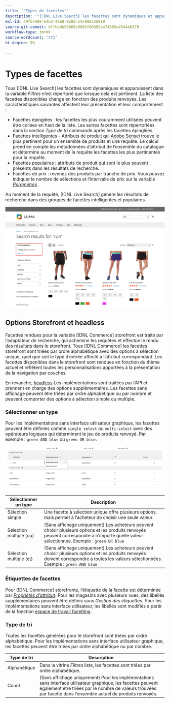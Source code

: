 ```yaml
---
title: '"Types de facettes"'
description: '"[!DNL Live Search] les facettes sont dynamiques et apparaissent dans la liste Filtres lorsque cela est pertinent."'
exl-id: 49fb7609-64b3-4ae8-928d-54c99032d919
source-git-commit: bffbede99865e9085f60392e474065a454446370
workflow-type: tm+mt
source-wordcount: '471'
ht-degree: 0%

---
```


# Types de facettes

Tous [!DNL Live Search] les facettes sont dynamiques et apparaissent dans la variable *Filtres* n’est répertorié que lorsque cela est pertinent. La liste des facettes disponibles change en fonction des produits renvoyés. Les caractéristiques suivantes affectent leur présentation et leur comportement :

* Facettes épinglées : les facettes les plus couramment utilisées peuvent être collées en haut de la liste. Les autres facettes sont répertoriées dans la section *Type de tri* commande après les facettes épinglées.
* Facettes intelligentes - Attributs de produit qui [Adobe Sensei](https://www.adobe.com/sensei.html) trouve le plus pertinent pour un ensemble de produits et une requête. Le calcul prend en compte les métadonnées d’attribut de l’ensemble du catalogue et détermine au moment de la requête les facettes les plus pertinentes pour la requête.
* Facettes populaires : attributs de produit qui sont le plus souvent présents dans les résultats de recherche.
* Facettes de prix : revenez des produits par tranche de prix. Vous pouvez indiquer le nombre de sélections et l’intervalle de prix sur la variable [*Paramètres*](settings.md) .

Au moment de la requête, [!DNL Live Search] génère les résultats de recherche dans des groupes de facettes intelligentes et populaires.

![Facettes - Prix](assets/storefront-search-results-run-price.png)

## Options Storefront et headless

Facettes rendues pour la variable [!DNL Commerce] storefront est traité par l’adaptateur de recherche, qui achemine les requêtes et effectue le rendu des résultats dans le storefront. Tous [!DNL Commerce] les facettes storefront sont triées par ordre alphabétique avec des options à sélection unique, quel que soit le type d’entrée affecté à l’attribut correspondant. Les facettes disponibles dans le storefront sont rendues en fonction du thème actuel et reflètent toutes les personnalisations apportées à la présentation de la navigation par couches.

En revanche, [headless](https://devdocs.magento.com/guides/v2.4/architecture/archi_perspectives/webapi-vision.html) Les implémentations sont traitées par l’API et prennent en charge des options supplémentaires. Les facettes sans affichage peuvent être triées par ordre alphabétique ou par nombre et peuvent comporter des options à sélection simple ou multiple.

### Sélectionner un type

Pour les implémentations sans interface utilisateur graphique, les facettes peuvent être définies comme `single select` ou `multi-select` avec des opérateurs logiques qui déterminent le jeu de produits renvoyé. Par exemple : `green AND blue` ou `green OR blue`.

![Facettes : sélectionnez le type](assets/facets-select-type.png)

| Sélectionner un type | Description |
|--- |--- |
| Sélection simple | Une facette à sélection unique offre plusieurs options, mais permet à l’acheteur de choisir une seule valeur. |
| Sélection multiple (ou) | (Sans affichage uniquement) Les acheteurs peuvent choisir plusieurs options et les produits renvoyés peuvent correspondre à n’importe quelle valeur sélectionnée. Exemple : `green OR blue` |
| Sélection multiple (et) | (Sans affichage uniquement) Les acheteurs peuvent choisir plusieurs options et les produits renvoyés doivent correspondre à toutes les valeurs sélectionnées. Exemple : `green AND blue` |

### Étiquettes de facettes

Pour [!DNL Commerce] storefronts, l’étiquette de la facette est déterminée par [*Propriétés d’attribut*](https://docs.magento.com/user-guide/stores/attribute-product-create.html). Pour les magasins avec plusieurs vues, des libellés supplémentaires peuvent être définis sous *Gestion des étiquettes*. Pour les implémentations sans interface utilisateur, les libellés sont modifiés à partir de la fonction [espace de travail facetting](faceting-workspace.md).

### Type de tri

Toutes les facettes générées pour le storefront sont triées par ordre alphabétique. Pour les implémentations sans interface utilisateur graphique, les facettes peuvent être triées par ordre alphabétique ou par nombre.

| Type de tri | Description |
|--- |--- |
| Alphabétique | Dans la vitrine *Filtres* liste, les facettes sont triées par ordre alphabétique. |
| Count | (Sans affichage uniquement) Pour les implémentations sans interface utilisateur graphique, les facettes peuvent également être triées par le nombre de valeurs trouvées par facette dans l’ensemble actuel de produits renvoyés. |
